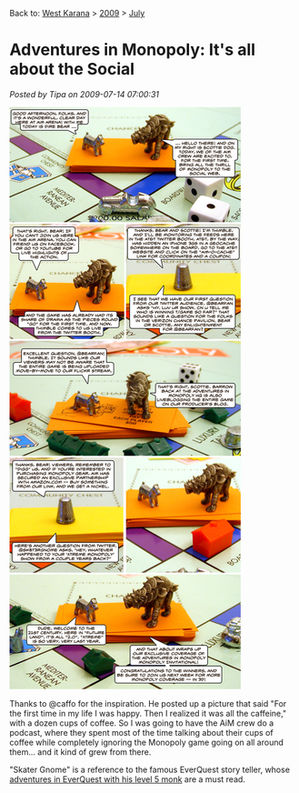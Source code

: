 Back to: [West Karana](/posts/westkarana.md) > [2009](/posts/2009/westkarana.md) > [July](./westkarana.md)
# Adventures in Monopoly: It's all about the Social

*Posted by Tipa on 2009-07-14 07:00:31*

![The Adventures in Monopoly Invitational via the Social Web](../../../uploads/2009/07/aim20-fixed.jpg "The Adventures in Monopoly Invitational via the Social Web")

Thanks to @caffo for the inspiration. He posted up a picture that said "For the first time in my life I was happy. Then I realized it was all the caffeine," with a dozen cups of coffee. So I was going to have the AiM crew do a podcast, where they spent most of the time talking about their cups of coffee while completely ignoring the Monopoly game going on all around them... and it kind of grew from there.

"Skater Gnome" is a reference to the famous EverQuest story teller, whose [adventures in EverQuest with his level 5 monk](http://wiki.dreamers-nightmares.com/index.php/Skater_Gnome) are a must read.
